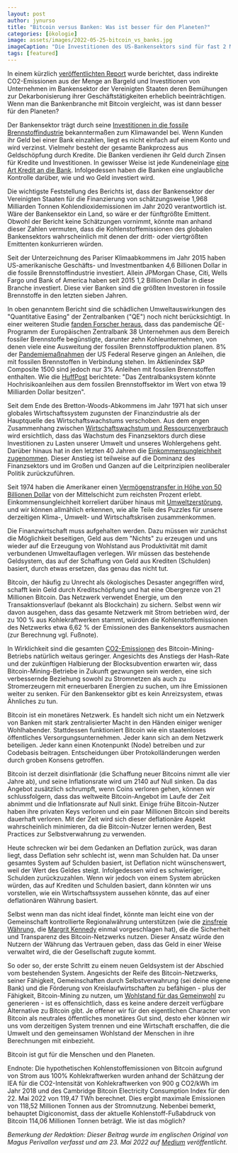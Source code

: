 ```yaml
---
layout: post
author: jynurso
title: "Bitcoin versus Banken: Was ist besser für den Planeten?"
categories: [ökologie]
image: assets/images/2022-05-25-bitcoin_vs_banks.jpg
imageCaption: "Die Investitionen des US-Bankensektors sind für fast 2 Milliarden Tonnen Kohlendioxidemissionen im Jahr 2020 verantwortlich. Werden Sie Ihre eigene Bank, dem Planeten zuliebe, und verwenden Sie Bitcoin. Bildnachweis: Markus Spiske"
tags: [featured]
---
```


In einem kürzlich [veröffentlichten Report](https://static1.squarespace.com/static/6281708e8ff18c23842b1d0b/t/6283204b3556a5125ce13b37/1652760661661/The+Carbon+Bankroll+Report+%285-17-2022%29.pdf) wurde berichtet, dass indirekte CO2-Emissionen aus der Menge an Bargeld und Investitionen von Unternehmen im Bankensektor der Vereinigten Staaten deren Bemühungen zur Dekarbonisierung ihrer Geschäftstätigkeiten erheblich beeinträchtigen. Wenn man die Bankenbranche mit Bitcoin vergleicht, was ist dann besser für den Planeten?

Der Bankensektor trägt durch seine [Investitionen in die fossile Brennstoffindustrie](https://www.cnbc.com/2022/02/15/climate-research-shows-how-banks-investors-finance-the-coal-industry.html) bekanntermaßen zum Klimawandel bei. Wenn Kunden ihr Geld bei einer Bank einzahlen, liegt es nicht einfach auf einem Konto und wird verzinst. Vielmehr besteht der gesamte Bankprozess aus Geldschöpfung durch Kredite. Die Banken verdienen ihr Geld durch Zinsen für Kredite und Investitionen. In gewisser Weise ist jede Kundeneinlage [eine Art Kredit an die Bank](https://www.youtube.com/watch?v=asxt3bPN8io). Infolgedessen haben die Banken eine unglaubliche Kontrolle darüber, wie und wo Geld investiert wird.

Die wichtigste Feststellung des Berichts ist, dass der Bankensektor der Vereinigten Staaten für die Finanzierung von schätzungsweise 1,968 Milliarden Tonnen Kohlendioxidemissionen im Jahr 2020 verantwortlich ist. Wäre der Bankensektor ein Land, so wäre er der fünftgrößte Emittent. Obwohl der Bericht keine Schätzungen vornimmt, könnte man anhand dieser Zahlen vermuten, dass die Kohlenstoffemissionen des globalen Bankensektors wahrscheinlich mit denen der dritt- oder viertgrößten Emittenten konkurrieren würden.

Seit der Unterzeichnung des Pariser Klimaabkommens im Jahr 2015 haben US-amerikanische Geschäfts- und Investmentbanken 4,6 Billionen Dollar in die fossile Brennstoffindustrie investiert. Allein JPMorgan Chase, Citi, Wells Fargo und Bank of America haben seit 2015 1,2 Billionen Dollar in diese Branche investiert. Diese vier Banken sind die größten Investoren in fossile Brennstoffe in den letzten sieben Jahren.

In oben genanntem Bericht sind die schädlichen Umweltauswirkungen des "Quantitative Easing" der Zentralbanken ("QE") noch nicht berücksichtigt. In einer weiteren Studie [fanden Forscher heraus](https://reclaimfinance.org/site/wp-content/uploads/2020/09/RF-QE-and-climate-2-The-ECB-is-fueling-the-gas-frenzy.pdf), dass das pandemische QE-Programm der Europäischen Zentralbank 38 Unternehmen aus dem Bereich fossiler Brennstoffe begünstigte, darunter zehn Kohleunternehmen, von denen viele eine Ausweitung der fossilen Brennstoffproduktion planen. 8% der [Pandemiemaßnahmen](https://www.huffpost.com/entry/federal-reserve-coronavirus-oil-fossil-fuel_n_5ef0d000c5b694977f2a8219) der US Federal Reserve gingen an Anleihen, die mit fossilen Brennstoffen in Verbindung stehen. Im Aktienindex S&P Composite 1500 sind jedoch nur 3% Anleihen mit fossilen Brennstoffen enthalten. Wie die [HuffPost](https://www.huffpost.com/entry/federal-reserve-coronavirus-oil-fossil-fuel_n_5ef0d000c5b694977f2a8219) berichtete: "Das Zentralbanksystem könnte Hochrisikoanleihen aus dem fossilen Brennstoffsektor im Wert von etwa 19 Milliarden Dollar besitzen".

Seit dem Ende des Bretton-Woods-Abkommens im Jahr 1971 hat sich unser globales Wirtschaftssystem zugunsten der Finanzindustrie als der Hauptquelle des Wirtschaftswachstums verschoben. Aus dem engen Zusammenhang zwischen [Wirtschaftswachstum und Ressourcenverbrauch](https://timjackson.org.uk/ecological-economics/pwg/) wird ersichtlich, dass das Wachstum des Finanzsektors durch diese Investitionen zu Lasten unserer Umwelt und unseres Wohlergehens geht. Darüber hinaus hat in den letzten 40 Jahren die [Einkommensungleichheit zugenommen](https://www.advisorperspectives.com/articles/2020/08/24/reversing-financialization-in-the-post-covid-19-world.pdf). Dieser Anstieg ist teilweise auf die Dominanz des Finanzsektors und im Großen und Ganzen auf die Leitprinzipien neoliberaler Politik zurückzuführen.

Seit 1974 haben die Amerikaner einen [Vermögenstransfer in Höhe von 50 Billionen Dollar](https://time.com/5888024/50-trillion-income-inequality-america/) von der Mittelschicht zum reichsten Prozent erlebt. Einkommensungleichheit korreliert darüber hinaus mit [Umweltzerstörung](https://www.sciencedirect.com/science/article/pii/S0959652619313757?casa_token=GXzsog4CdD8AAAAA:aXYA1K4SDnClY5OXv8mT2ws1YGWNf1C2NXP1vR6us2bOOknTZlL-lXriwz6dIOzk7c2rdNn78g), und wir können allmählich erkennen, wie alle Teile des Puzzles für unsere derzeitigen Klima-, Umwelt- und Wirtschaftskrisen zusammenkommen.

Die Finanzwirtschaft muss aufgehalten werden. Dazu müssen wir zunächst die Möglichkeit beseitigen, Geld aus dem "Nichts" zu erzeugen und uns wieder auf die Erzeugung von Wohlstand aus Produktivität mit damit verbundenen Umweltauflagen verlegen. Wir müssen das bestehende Geldsystem, das auf der Schaffung von Geld aus Krediten (Schulden) basiert, durch etwas ersetzen, das genau das nicht tut.

Bitcoin, der häufig zu Unrecht als ökologisches Desaster angegriffen wird, schafft kein Geld durch Kreditschöpfung und hat eine Obergrenze von 21 Millionen Bitcoin. Das Netzwerk verwendet Energie, um den Transaktionsverlauf (bekannt als Blockchain) zu sichern. Selbst wenn wir davon ausgehen, dass das gesamte Netzwerk mit Strom betrieben wird, der zu 100 % aus Kohlekraftwerken stammt, würden die Kohlenstoffemissionen des Netzwerks etwa 6,62 % der Emissionen des Bankensektors ausmachen (zur Berechnung vgl. Fußnote).

In Wirklichkeit sind die gesamten [CO2-Emissionen](https://ccaf.io/cbeci/faq) des Bitcoin-Mining-Betriebs natürlich weitaus geringer. Angesichts des Anstiegs der Hash-Rate und der zukünftigen Halbierung der Blocksubvention erwarten wir, dass Bitcoin-Mining-Betriebe in Zukunft gezwungen sein werden, eine sich verbessernde Beziehung sowohl zu Stromnetzen als auch zu Stromerzeugern mit erneuerbaren Energien zu suchen, um ihre Emissionen weiter zu senken. Für den Bankensektor gibt es kein Anreizsystem, etwas Ähnliches zu tun.

Bitcoin ist ein monetäres Netzwerk. Es handelt sich nicht um ein Netzwerk von Banken mit stark zentralisierter Macht in den Händen einiger weniger Wohlhabender. Stattdessen funktioniert Bitcoin wie ein staatenloses öffentliches Versorgungsunternehmen. Jeder kann sich an dem Netzwerk beteiligen. Jeder kann einen Knotenpunkt (Node) betreiben und zur Codebasis beitragen. Entscheidungen über Protokolländerungen werden durch groben Konsens getroffen.

Bitcoin ist derzeit disinflationär (die Schaffung neuer Bitcoins nimmt alle vier Jahre ab), und seine Inflationsrate wird um 2140 auf Null sinken. Da das Angebot zusätzlich schrumpft, wenn Coins verloren gehen, können wir schlussfolgern, dass das weltweite Bitcoin-Angebot im Laufe der Zeit abnimmt und die Inflationsrate auf Null sinkt. Einige frühe Bitcoin-Nutzer haben ihre privaten Keys verloren und ein paar Millionen Bitcoin sind bereits dauerhaft verloren. Mit der Zeit wird sich dieser deflationäre Aspekt wahrscheinlich minimieren, da die Bitcoin-Nutzer lernen werden, Best Practices zur Selbstverwahrung zu verwenden.

Heute schrecken wir bei dem Gedanken an Deflation zurück, was daran liegt, dass Deflation sehr schlecht ist, wenn man Schulden hat. Da unser gesamtes System auf Schulden basiert, ist Deflation nicht wünschenswert, weil der Wert des Geldes steigt. Infolgedessen wird es schwieriger, Schulden zurückzuzahlen. Wenn wir jedoch von einem System abrücken würden, das auf Krediten und Schulden basiert, dann könnten wir uns vorstellen, wie ein Wirtschaftssystem aussehen könnte, das auf einer deflationären Währung basiert.

Selbst wenn man das nicht ideal findet, könnte man leicht eine von der Gemeinschaft kontrollierte Regionalwährung unterstützen (wie die [zinsfreie Währung](https://joshsidman.substack.com/p/the-miracle-of-worgl?s=r&utm_campaign=post&utm_medium=web), die [Margrit Kennedy](https://base.socioeco.org/docs/geldbuchenglisch.pdf) einmal vorgeschlagen hat), die die Sicherheit und Transparenz des Bitcoin-Netzwerks nutzen. Dieser Ansatz würde den Nutzern der Währung das Vertrauen geben, dass das Geld in einer Weise verwaltet wird, die der Gesellschaft zugute kommt.

So oder so, der erste Schritt zu einem neuen Geldsystem ist der Abschied vom bestehenden System. Angesichts der Reife des Bitcoin-Netzwerks, seiner Fähigkeit, Gemeinschaften durch Selbstverwahrung (sei deine eigene Bank) und die Förderung von Kreislaufwirtschaften zu befähigen - plus der Fähigkeit, Bitcoin-Mining zu nutzen, um [Wohlstand für das Gemeinwohl](https://www.bizjournals.com/birmingham/inno/stories/news/2022/05/17/bitcoin-mining-operation-to-help-fund-museum.html) zu generieren - ist es offensichtlich, dass es keine andere derzeit verfügbare Alternative zu Bitcoin gibt. Je offener wir für den eigentlichen Character von Bitcoin als neutrales öffentliches monetäres Gut sind, desto eher können wir uns vom derzeitigen System trennen und eine Wirtschaft erschaffen, die die Umwelt und den gemeinsamen Wohlstand der Menschen in ihre Berechnungen mit einbezieht.

Bitcoin ist gut für die Menschen und den Planeten.

Endnote: Die hypothetischen Kohlenstoffemissionen von Bitcoin aufgrund von Strom aus 100% Kohlekraftwerken wurden anhand der Schätzung der IEA für die CO2-Intensität von Kohlekraftwerken von 900 g CO2/kWh im Jahr 2018 und des Cambridge Bitcoin Electricity Consumption Index für den 22. Mai 2022 von 119,47 TWh berechnet. Dies ergibt maximale Emissionen von 118,52 Millionen Tonnen aus der Stromnutzung. Nebenbei bemerkt, behauptet Digiconomist, dass der aktuelle Kohlenstoff-Fußabdruck von Bitcoin 114,06 Millionen Tonnen beträgt. Wie ist das möglich?

_Bemerkung der Redaktion: Dieser Beitrag wurde im englischen Original von Magus Perivallon verfasst und am 23. Mai 2022 auf [Medium](https://medium.com/@magusperivallon/bitcoin-versus-the-banks-which-is-better-for-the-planet-ba2a7a09cc9b) veröffentlicht._
